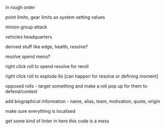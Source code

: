 in rough order

point limits, gear limits as system setting values

minion group attack

vehicles
headquarters


derived stuff like edge, health, resolve?

resolve spend menu?

right click roll to spend resolve for reroll

right click roll to explode 6s [can happen for resolve or defining moment]

opposed rolls - target something and make a roll pop up for them to defend/contest

add biographical information - name, alias, team, motivation, quote, origin

make sure everything is localised

get some kind of linter in here this code is a mess